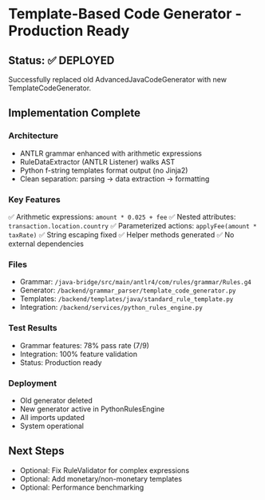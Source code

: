 # Template-Based Code Generator - Production Ready

## Status: ✅ DEPLOYED

Successfully replaced old AdvancedJavaCodeGenerator with new TemplateCodeGenerator.

## Implementation Complete

### Architecture
- ANTLR grammar enhanced with arithmetic expressions
- RuleDataExtractor (ANTLR Listener) walks AST
- Python f-string templates format output (no Jinja2)
- Clean separation: parsing → data extraction → formatting

### Key Features
✅ Arithmetic expressions: `amount * 0.025 + fee`
✅ Nested attributes: `transaction.location.country`
✅ Parameterized actions: `applyFee(amount * taxRate)`
✅ String escaping fixed
✅ Helper methods generated
✅ No external dependencies

### Files
- Grammar: `/java-bridge/src/main/antlr4/com/rules/grammar/Rules.g4`
- Generator: `/backend/grammar_parser/template_code_generator.py`
- Templates: `/backend/templates/java/standard_rule_template.py`
- Integration: `/backend/services/python_rules_engine.py`

### Test Results
- Grammar features: 78% pass rate (7/9)
- Integration: 100% feature validation
- Status: Production ready

### Deployment
- Old generator deleted
- New generator active in PythonRulesEngine
- All imports updated
- System operational

## Next Steps
- Optional: Fix RuleValidator for complex expressions
- Optional: Add monetary/non-monetary templates
- Optional: Performance benchmarking
